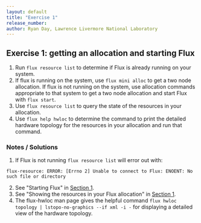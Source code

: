 ```yaml
---
layout: default
title: "Exercise 1"
release_number:
author: Ryan Day, Lawrence Livermore National Laboratory
---
```


## Exercise 1: getting an allocation and starting Flux
1. Run `flux resource list` to determine if Flux is already running on your system.
2. If flux is running on the system, use `flux mini alloc` to get a two node allocation. If flux is not running on the system, use allocation commands appropriate to that system to get a two node allocation and start Flux with `flux start`.
3. Use `flux resource list` to query the state of the resources in your allocation.
4. Use `flux help hwloc` to determine the command to print the detailed hardware topology for the resources in your allocation and run that command.

### Notes / Solutions
1. If Flux is not running `flux resource list` will error out with:
```
flux-resource: ERROR: [Errno 2] Unable to connect to Flux: ENOENT: No such file or directory
```
2. See "Starting Flux" in [Section 1](section1).
3. See "Showing the resources in your Flux allocation" in [Section 1](section1).
4. The flux-hwloc man page gives the helpful command `flux hwloc topology | lstopo-no-graphics --if xml -i -` for displaying a detailed view of the hardware topology.

